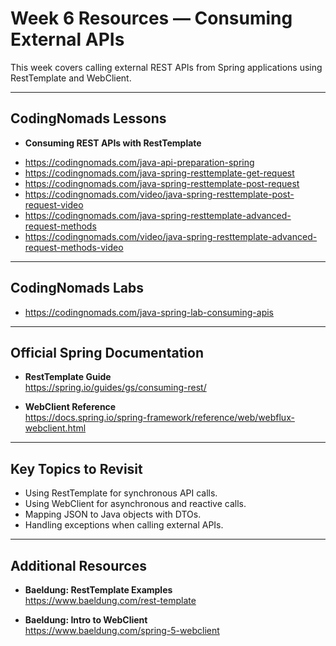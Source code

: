# Week 6 Resources — Consuming External APIs

This week covers calling external REST APIs from Spring applications using RestTemplate and WebClient.

---

## CodingNomads Lessons

- **Consuming REST APIs with RestTemplate**  
* https://codingnomads.com/java-api-preparation-spring
* https://codingnomads.com/java-spring-resttemplate-get-request
* https://codingnomads.com/java-spring-resttemplate-post-request
* https://codingnomads.com/video/java-spring-resttemplate-post-request-video
* https://codingnomads.com/java-spring-resttemplate-advanced-request-methods
* https://codingnomads.com/video/java-spring-resttemplate-advanced-request-methods-video


---

## CodingNomads Labs

* https://codingnomads.com/java-spring-lab-consuming-apis

---

## Official Spring Documentation

- **RestTemplate Guide**  
  https://spring.io/guides/gs/consuming-rest/

- **WebClient Reference**  
  https://docs.spring.io/spring-framework/reference/web/webflux-webclient.html

---

## Key Topics to Revisit

- Using RestTemplate for synchronous API calls.  
- Using WebClient for asynchronous and reactive calls.  
- Mapping JSON to Java objects with DTOs.  
- Handling exceptions when calling external APIs.  

---

## Additional Resources

- **Baeldung: RestTemplate Examples**  
  https://www.baeldung.com/rest-template

- **Baeldung: Intro to WebClient**  
  https://www.baeldung.com/spring-5-webclient

